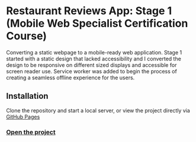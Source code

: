 # Restaurant Reviews App: Stage 1 (Mobile Web Specialist Certification Course)

Converting a static webpage to a mobile-ready web application. Stage 1 started with a static design that lacked accessibility and I converted the design to be responsive on different sized displays and accessible for screen reader use. Service worker was added to begin the process of creating a seamless offline experience for the users.

## Installation
Clone the repository and start a local server, or view the project directly via [GitHub Pages](https://peippo.github.io/mws-restaurant-stage-1/)

### [Open the project](https://peippo.github.io/mws-restaurant-stage-1/)